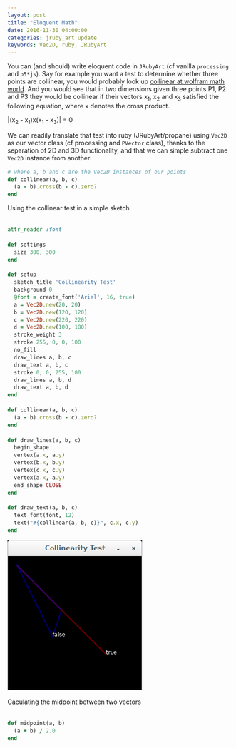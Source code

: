 ```yaml
---
layout: post
title: "Eloquent Math"
date: 2016-11-30 04:00:00
categories: jruby_art update
keywords: Vec2D, ruby, JRubyArt
---
```

You can (and should) write eloquent code in `JRubyArt` (cf vanilla `processing` and `p5*js`). Say for example you want a test to determine whether three points are collinear, you would probably look up [collinear at wolfram math world](http://mathworld.wolfram.com/Collinear.html). And you would see that in two dimensions given three points P1, P2 and P3 they would be collinear if their vectors x<sub>1</sub>, x<sub>2</sub> and x<sub>3</sub> satisfied the following equation, where x denotes the cross product.

|(x<sub>2</sub> - x<sub>1</sub>)x(x<sub>1</sub> - x<sub>3</sub>)| = 0

We can readily translate that test into ruby (JRubyArt/propane) using `Vec2D` as our vector class (cf processing and `PVector` class), thanks to the separation of 2D and 3D functionality, and that we can simple subtract one `Vec2D` instance from another.
```ruby
# where a, b and c are the Vec2D instances of our points
def collinear(a, b, c)
  (a - b).cross(b - c).zero?
end

```

Using the collinear test in a simple sketch

```ruby

attr_reader :font

def settings
  size 300, 300
end

def setup
  sketch_title 'Collinearity Test'
  background 0
  @font = create_font('Arial', 16, true)
  a = Vec2D.new(20, 20)
  b = Vec2D.new(120, 120)
  c = Vec2D.new(220, 220)
  d = Vec2D.new(100, 180)
  stroke_weight 3
  stroke 255, 0, 0, 100
  no_fill
  draw_lines a, b, c
  draw_text a, b, c
  stroke 0, 0, 255, 100
  draw_lines a, b, d
  draw_text a, b, d
end

def collinear(a, b, c)
  (a - b).cross(b - c).zero?
end

def draw_lines(a, b, c)
  begin_shape
  vertex(a.x, a.y)
  vertex(b.x, b.y)
  vertex(c.x, c.y)
  vertex(a.x, a.y)
  end_shape CLOSE
end

def draw_text(a, b, c)
  text_font(font, 12)
  text("#{collinear(a, b, c)}", c.x, c.y)
end

```

<img src="/assets/collinear.png" />

Caculating the midpoint between two vectors

```ruby

def midpoint(a, b)
  (a + b) / 2.0
end

```
